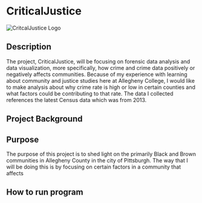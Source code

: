 # CriticalJustice
![CritcalJustice Logo](Logo.png)

## Description 
The project, CriticalJustice, will be focusing on forensic data analysis and data visualization, more specifically, how crime and crime data positively or negatively affects communities. Because of my experience with learning about community and justice studies here at Allegheny College, I would like to make analysis about why crime rate is high or low in certain counties and what factors could be contributing to that rate. The data I collected references the latest Census data which was from 2013.

## Project Background

## Purpose
The purpose of this project is to shed light on the primarily Black and Brown communities in Allegheny County in the city of Pittsburgh. The way that I will be doing this is by focusing on certain factors in a community that affects 

## How to run program
